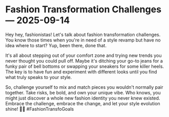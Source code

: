 # Fashion Transformation Challenges — 2025-09-14

Hey hey, fashionistas! Let's talk about fashion transformation challenges. You know those times when you're in need of a style revamp but have no idea where to start? Yup, been there, done that. 

It's all about stepping out of your comfort zone and trying new trends you never thought you could pull off. Maybe it's ditching your go-to jeans for a funky pair of bell bottoms or swapping your sneakers for some killer heels. The key is to have fun and experiment with different looks until you find what truly speaks to your style.

So, challenge yourself to mix and match pieces you wouldn't normally pair together. Take risks, be bold, and own your unique vibe. Who knows, you might just discover a whole new fashion identity you never knew existed. Embrace the challenge, embrace the change, and let your style evolution shine! 💃🔥 #FashionTransfoGoals